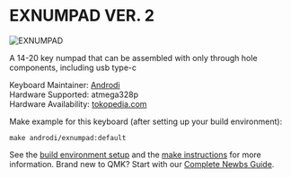 # EXNUMPAD VER. 2

![EXNUMPAD](https://i.imgur.com/UrA50uf.jpeg)

A 14-20 key numpad that can be assembled with only through hole components, including usb type-c

Keyboard Maintainer: [Androdi](https://www.instagram.com/androdi.std/)  
Hardware Supported: atmega328p  
Hardware Availability: [tokopedia.com](https://www.tokopedia.com/androdi-studio)

Make example for this keyboard (after setting up your build environment):

    make androdi/exnumpad:default

See the [build environment setup](https://docs.qmk.fm/#/getting_started_build_tools) and the [make instructions](https://docs.qmk.fm/#/getting_started_make_guide) for more information. Brand new to QMK? Start with our [Complete Newbs Guide](https://docs.qmk.fm/#/newbs).
